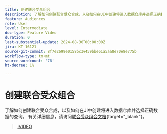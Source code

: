 ```yaml
---
title: 创建联合受众组合
description: 了解如何创建联合受众合成，以及如何在UI中创建将进入数据仓库并选择正确数据的查询。
feature: Audiences
role: User
level: Intermediate
doc-type: Feature Video
duration: 0
last-substantial-update: 2024-08-30T00:00:00Z
jira: KT-16121
source-git-commit: 8f7e2699e0158bc36459bbe61a5aa8e70e8e775b
workflow-type: tm+mt
source-wordcount: '78'
ht-degree: 1%

---
```



# 创建联合受众组合

了解如何创建联合受众合成，以及如何在UI中创建将进入数据仓库并选择正确数据的查询。 有关详细信息，请访问[联合受众组合文档](https://experienceleague.adobe.com/zh-hans/docs/federated-audience-composition/using/home){target="_blank"}。

>[!VIDEO](https://video.tv.adobe.com/v/3433247/?learn=on)
